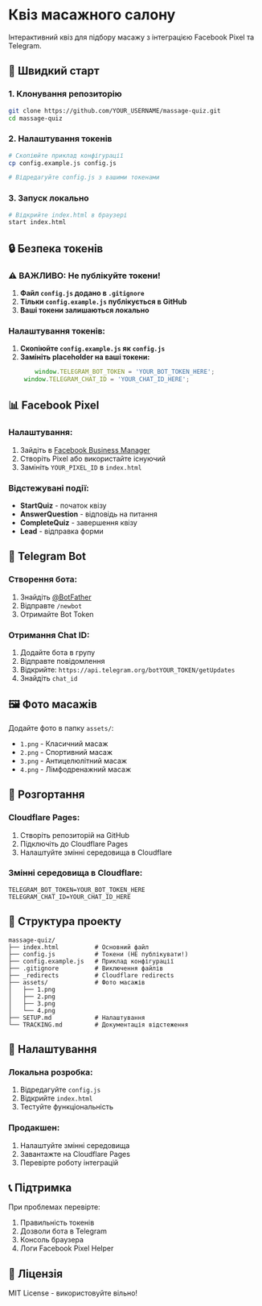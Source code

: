 # Квіз масажного салону

Інтерактивний квіз для підбору масажу з інтеграцією Facebook Pixel та Telegram.

## 🚀 Швидкий старт

### 1. Клонування репозиторію
```bash
git clone https://github.com/YOUR_USERNAME/massage-quiz.git
cd massage-quiz
```

### 2. Налаштування токенів
```bash
# Скопіюйте приклад конфігурації
cp config.example.js config.js

# Відредагуйте config.js з вашими токенами
```

### 3. Запуск локально
```bash
# Відкрийте index.html в браузері
start index.html
```

## 🔒 Безпека токенів

### ⚠️ ВАЖЛИВО: Не публікуйте токени!

1. **Файл `config.js` додано в `.gitignore`**
2. **Тільки `config.example.js` публікується в GitHub**
3. **Ваші токени залишаються локально**

### Налаштування токенів:

1. **Скопіюйте `config.example.js` як `config.js`**
2. **Замініть placeholder на ваші токени:**
   ```javascript
       window.TELEGRAM_BOT_TOKEN = 'YOUR_BOT_TOKEN_HERE';
    window.TELEGRAM_CHAT_ID = 'YOUR_CHAT_ID_HERE';
   ```

## 📊 Facebook Pixel

### Налаштування:
1. Зайдіть в [Facebook Business Manager](https://business.facebook.com/)
2. Створіть Pixel або використайте існуючий
3. Замініть `YOUR_PIXEL_ID` в `index.html`

### Відстежувані події:
- **StartQuiz** - початок квізу
- **AnswerQuestion** - відповідь на питання
- **CompleteQuiz** - завершення квізу
- **Lead** - відправка форми

## 📱 Telegram Bot

### Створення бота:
1. Знайдіть [@BotFather](https://t.me/botfather)
2. Відправте `/newbot`
3. Отримайте Bot Token

### Отримання Chat ID:
1. Додайте бота в групу
2. Відправте повідомлення
3. Відкрийте: `https://api.telegram.org/botYOUR_TOKEN/getUpdates`
4. Знайдіть `chat_id`

## 🖼️ Фото масажів

Додайте фото в папку `assets/`:
- `1.png` - Класичний масаж
- `2.png` - Спортивний масаж
- `3.png` - Антицелюлітний масаж
- `4.png` - Лімфодренажний масаж

## 🚀 Розгортання

### Cloudflare Pages:
1. Створіть репозиторій на GitHub
2. Підключіть до Cloudflare Pages
3. Налаштуйте змінні середовища в Cloudflare

### Змінні середовища в Cloudflare:
```
TELEGRAM_BOT_TOKEN=YOUR_BOT_TOKEN_HERE
TELEGRAM_CHAT_ID=YOUR_CHAT_ID_HERE
```

## 📁 Структура проекту

```
massage-quiz/
├── index.html          # Основний файл
├── config.js           # Токени (НЕ публікувати!)
├── config.example.js   # Приклад конфігурації
├── .gitignore          # Виключення файлів
├── _redirects          # Cloudflare redirects
├── assets/             # Фото масажів
│   ├── 1.png
│   ├── 2.png
│   ├── 3.png
│   └── 4.png
├── SETUP.md            # Налаштування
└── TRACKING.md         # Документація відстеження
```

## 🔧 Налаштування

### Локальна розробка:
1. Відредагуйте `config.js`
2. Відкрийте `index.html`
3. Тестуйте функціональність

### Продакшен:
1. Налаштуйте змінні середовища
2. Завантажте на Cloudflare Pages
3. Перевірте роботу інтеграцій

## 📞 Підтримка

При проблемах перевірте:
1. Правильність токенів
2. Дозволи бота в Telegram
3. Консоль браузера
4. Логи Facebook Pixel Helper

## 📄 Ліцензія

MIT License - використовуйте вільно!

